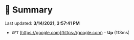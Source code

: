 # 📖 Summary
Last updated: **3/14/2021, 3:57:41 PM**

- `GET` [https://google.com](https://google.com) - **Up** (113ms)
